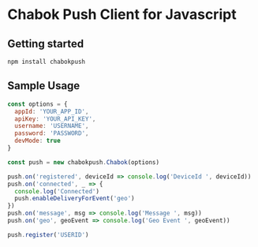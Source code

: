 # Chabok Push Client for Javascript

## Getting started

`npm install chabokpush`
  
## Sample Usage

```js
const options = {
  appId: 'YOUR_APP_ID',
  apiKey: 'YOUR_API_KEY',
  username: 'USERNAME',
  password: 'PASSWORD',
  devMode: true
}

const push = new chabokpush.Chabok(options)

push.on('registered', deviceId => console.log('DeviceId ', deviceId))
push.on('connected', _ => {
  console.log('Connected')
  push.enableDeliveryForEvent('geo')
})
push.on('message', msg => console.log('Message ', msg))
push.on('geo', geoEvent => console.log('Geo Event ', geoEvent))

push.register('USERID')
```
